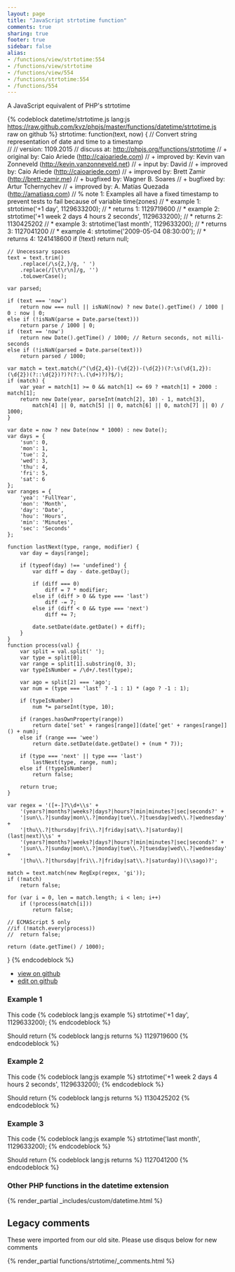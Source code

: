 ```yaml
---
layout: page
title: "JavaScript strtotime function"
comments: true
sharing: true
footer: true
sidebar: false
alias:
- /functions/view/strtotime:554
- /functions/view/strtotime
- /functions/view/554
- /functions/strtotime:554
- /functions/554
---
```

<!-- Generated by Rakefile:build -->
A JavaScript equivalent of PHP's strtotime

{% codeblock datetime/strtotime.js lang:js https://raw.github.com/kvz/phpjs/master/functions/datetime/strtotime.js raw on github %}
strtotime: function(text, now) {
	// Convert string representation of date and time to a timestamp  
	// 
	// version: 1109.2015
	// discuss at: http://phpjs.org/functions/strtotime
	// +   original by: Caio Ariede (http://caioariede.com)
	// +   improved by: Kevin van Zonneveld (http://kevin.vanzonneveld.net)
	// +      input by: David
	// +   improved by: Caio Ariede (http://caioariede.com)
	// +   improved by: Brett Zamir (http://brett-zamir.me)
	// +   bugfixed by: Wagner B. Soares
	// +   bugfixed by: Artur Tchernychev
	// +   improved by: A. Matías Quezada (http://amatiasq.com)
	// %        note 1: Examples all have a fixed timestamp to prevent tests to fail because of variable time(zones)
	// *     example 1: strtotime('+1 day', 1129633200);
	// *     returns 1: 1129719600
	// *     example 2: strtotime('+1 week 2 days 4 hours 2 seconds', 1129633200);
	// *     returns 2: 1130425202
	// *     example 3: strtotime('last month', 1129633200);
	// *     returns 3: 1127041200
	// *     example 4: strtotime('2009-05-04 08:30:00');
	// *     returns 4: 1241418600
	if (!text)
		return null;

	// Unecessary spaces
	text = text.trim()
		.replace(/\s{2,}/g, ' ')
		.replace(/[\t\r\n]/g, '')
		.toLowerCase();

	var parsed;

	if (text === 'now')
		return now === null || isNaN(now) ? new Date().getTime() / 1000 | 0 : now | 0;
	else if (!isNaN(parse = Date.parse(text)))
		return parse / 1000 | 0;
	if (text == 'now')
		return new Date().getTime() / 1000; // Return seconds, not milli-seconds
	else if (!isNaN(parsed = Date.parse(text)))
		return parsed / 1000;

	var match = text.match(/^(\d{2,4})-(\d{2})-(\d{2})(?:\s(\d{1,2}):(\d{2})(?::\d{2})?)?(?:\.(\d+)?)?$/);
	if (match) {
		var year = match[1] >= 0 && match[1] <= 69 ? +match[1] + 2000 : match[1];
		return new Date(year, parseInt(match[2], 10) - 1, match[3],
			match[4] || 0, match[5] || 0, match[6] || 0, match[7] || 0) / 1000;
	}

	var date = now ? new Date(now * 1000) : new Date();
	var days = {
		'sun': 0,
		'mon': 1,
		'tue': 2,
		'wed': 3,
		'thu': 4,
		'fri': 5,
		'sat': 6
	};
	var ranges = {
		'yea': 'FullYear',
		'mon': 'Month',
		'day': 'Date',
		'hou': 'Hours',
		'min': 'Minutes',
		'sec': 'Seconds'
	};

	function lastNext(type, range, modifier) {
		var day = days[range];

		if (typeof(day) !== 'undefined') {
			var diff = day - date.getDay();

			if (diff === 0)
				diff = 7 * modifier;
			else if (diff > 0 && type === 'last')
				diff -= 7;
			else if (diff < 0 && type === 'next')
				diff += 7;

			date.setDate(date.getDate() + diff);
		}
	}
	function process(val) {
		var split = val.split(' ');
		var type = split[0];
		var range = split[1].substring(0, 3);
		var typeIsNumber = /\d+/.test(type);

		var ago = split[2] === 'ago';
		var num = (type === 'last' ? -1 : 1) * (ago ? -1 : 1);

		if (typeIsNumber)
			num *= parseInt(type, 10);

		if (ranges.hasOwnProperty(range))
			return date['set' + ranges[range]](date['get' + ranges[range]]() + num);
		else if (range === 'wee')
			return date.setDate(date.getDate() + (num * 7));

		if (type === 'next' || type === 'last')
			lastNext(type, range, num);
		else if (!typeIsNumber)
			return false;

		return true;
	}

	var regex = '([+-]?\\d+\\s' +
		'(years?|months?|weeks?|days?|hours?|min|minutes?|sec|seconds?' +
		'|sun\\.?|sunday|mon\\.?|monday|tue\\.?|tuesday|wed\\.?|wednesday' +
		'|thu\\.?|thursday|fri\\.?|friday|sat\\.?|saturday)|(last|next)\\s' +
		'(years?|months?|weeks?|days?|hours?|min|minutes?|sec|seconds?' +
		'|sun\\.?|sunday|mon\\.?|monday|tue\\.?|tuesday|wed\\.?|wednesday' +
		'|thu\\.?|thursday|fri\\.?|friday|sat\\.?|saturday))(\\sago)?';

	match = text.match(new RegExp(regex, 'gi'));
	if (!match)
		return false;

	for (var i = 0, len = match.length; i < len; i++)
		if (!process(match[i]))
			return false;

	// ECMAScript 5 only
	//if (!match.every(process))
	//	return false;

	return (date.getTime() / 1000);
}
{% endcodeblock %}

 - [view on github](https://github.com/kvz/phpjs/blob/master/functions/datetime/strtotime.js)
 - [edit on github](https://github.com/kvz/phpjs/edit/master/functions/datetime/strtotime.js)

### Example 1
This code
{% codeblock lang:js example %}
strtotime('+1 day', 1129633200);
{% endcodeblock %}

Should return
{% codeblock lang:js returns %}
1129719600
{% endcodeblock %}

### Example 2
This code
{% codeblock lang:js example %}
strtotime('+1 week 2 days 4 hours 2 seconds', 1129633200);
{% endcodeblock %}

Should return
{% codeblock lang:js returns %}
1130425202
{% endcodeblock %}

### Example 3
This code
{% codeblock lang:js example %}
strtotime('last month', 1129633200);
{% endcodeblock %}

Should return
{% codeblock lang:js returns %}
1127041200
{% endcodeblock %}


### Other PHP functions in the datetime extension
{% render_partial _includes/custom/datetime.html %}
## Legacy comments
These were imported from our old site. Please use disqus below for new comments
<div style="overflow-y: scroll; max-height: 500px;">
{% render_partial functions/strtotime/_comments.html %}
</div>
